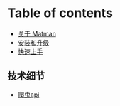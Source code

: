 # Table of contents

* [关于 Matman](README.md)
* [安装和升级](install.md)
* [快速上手](getting-started.md)

## 技术细节

* [爬虫api](details-of-matman/someapi.md)

